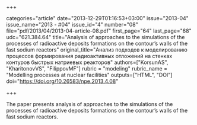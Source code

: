 +++

categories="article"
date="2013-12-29T01:16:53+03:00"
issue="2013-04"
issue_name="2013 - #04"
issue_id="4"
number="08"
file="pdf/2013/04/2013-04-article-08.pdf"
first_page="64"
last_page="68"
udc="621.384.64"
title="Analysis of approaches to the simulations of the processes of radioactive deposits formations on the contour’s walls of the fast sodium reactors"
original_title="Анализ подходов к моделированию процессов формирования радиоактивных отложений на стенках контуров быстрых натриевых реакторов"
authors=["KorsunAS", "KharitonovVS", "FilippovMF"]
rubric = "modeling"
rubric_name = "Modelling processes at nuclear facilities"
outputs=["HTML", "DOI"]
doi="https://doi.org/10.26583/npe.2013.4.08"

+++

The paper presents analysis of approaches to the simulations of the processes of radioactive deposits formations on the contour’s walls of the fast sodium reactors.